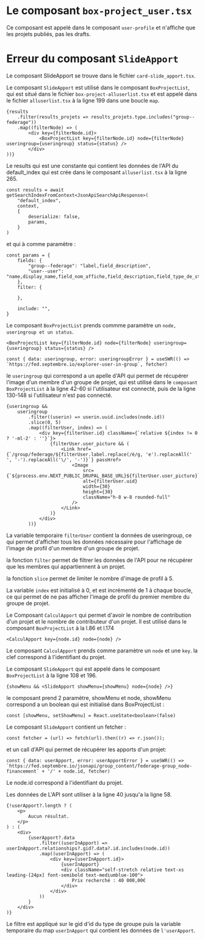 # Le composant `box-project_user.tsx`

Ce composant est appelé dans le composant `user-profile` et n'affiche que les projets publiés, pas les drafts.

# Erreur du composant `SlideApport`

Le composant SlideApport se trouve dans le fichier `card-slide_apport.tsx`.

Le composant `SlideApport` est utilisé dans le composant `BoxProjectList`, qui est situé dans le fichier `box-project-alluserlist.tsx` et est appelé dans le fichier `alluserlist.tsx` à la ligne 199 dans une boucle `map`.

```tsx
{results
	.filter(results_projets => results_projets.type.includes("group--federage"))
	.map((filterNode) => (
		<div key={filterNode.id}>
			<BoxProjectList key={filterNode.id} node={filterNode} useringroup={useringroup} status={status} />
		</div>
))}
```

Le results qui est une constante qui contient les données de l'API du default_index qui est crée dans le composant `alluserlist.tsx` à la ligne 265.

```tsx
const results = await getSearchIndexFromContext<JsonApiSearchApiResponse>(
	"default_index",
	context,
	{
		deserialize: false,
		params,
	}
)
```

et qui à comme paramètre :

```tsx
const params = {
	fields: {
		"group--federage": "label,field_description",
		"user--user": "name,display_name,field_nom_affiche,field_description,field_type_de_structure,user_picture",
	},
	filter: {

	},

	include: "",
}
```

Le composant `BoxProjectList` prends commme paramètre un `node, useringroup et un status`.

```tsx
<BoxProjectList key={filterNode.id} node={filterNode} useringroup={useringroup} status={status} />
```

```tsx
const { data: useringroup, error: useringroupError } = useSWR(() => `https://fed.septembre.io/explorer-user-in-group`, fetcher)
```

le `useringroup` qui correspond a un apelle d'API qui permet de récupérer l'image d'un membre d'un groupe de projet,
qui est utilisé dans le `composant BoxProjectList` à la ligne 42-60 si l'utilisateur est connecté, puis de la ligne 130-148 si l'utilisateur n'est pas connecté.

```tsx
{useringroup &&
	useringroup
		.filter((userin) => userin.uuid.includes(node.id))
		.slice(0, 5)
		.map((filterUser, index) => (
			<div key={filterUser.id} className={`relative ${index != 0 ? '-ml-2' : ''}`}>
				{filterUser.user_picture && (
					<Link href={`/group/federage/${filterUser.label.replace(/è/g, 'e').replaceAll(' ', '-').replaceAll('\/', '-')}`} passHref>
						<Image
							src={`${process.env.NEXT_PUBLIC_DRUPAL_BASE_URL}${filterUser.user_picture}`}
							alt={filterUser.uid}
							width={30}
							height={30}
							className="h-8 w-8 rounded-full"
						/>
					</Link>
				)}
			</div>
		))}
```
La variable temporaire `filterUser` contient la données de useringroup, ce qui permet d'afficher tous les données nécessaire pour l'affichage de l'image de profil d'un membre d'un groupe de projet.

la fonction `filter` permet de filtrer les données de l'API pour ne récupérer que les membres qui appartiennent à un projet.

la fonction `slice` permet de limiter le nombre d'image de profil à 5.

La variable `index` est initialisé à 0, et est incrémenté de 1 à chaque boucle, ce qui permet de ne pas afficher l'image de profil du premier membre du groupe de projet.

Le Composant `CalculApport` qui permet d'avoir le nombre de contribution d'un projet et le nombre de contributeur d'un projet.
Il est utilisé dans le composant `BoxProjectList` à la l.86 et l.174

```tsx
<CalculApport key={node.id} node={node} />
```

Le composant `CalculApport` prends comme paramètre un `node` et une `key`.
la clef correspond à l'identifiant du projet.

Le composant `SlideApport` qui est appelé dans le composant `BoxProjectList` à la ligne 108 et 196.
```tsx
{showMenu && <SlideApport showMenu={showMenu} node={node} />}
```

le composant prend 2 paramètre, showMenu et node,
showMenu correspond a un boolean qui est initialisé dans BoxProjectList :

```tsx
const [showMenu, setShowMenu] = React.useState<boolean>(false)
```

Le composant `SlideApport` contient un fetcher :

```tsx
const fetcher = (url) => fetch(url).then((r) => r.json());
```

et un call d'API qui permet de récupérer les apports d'un projet:

```tsx
const { data: userApport, error: userApportError } = useSWR(() => `https://fed.septembre.io/jsonapi/group_content/federage-group_node-financement` + '/' + node.id, fetcher)
```

Le node.id correspond à l'identifiant du projet.

Les données de L'API sont utiliser à la ligne 40 jusqu'a la ligne 58.

```tsx
{!userApport?.length ? (
	<p>
		Aucun résultat.
	</p>
) : (
	<div>
		{userApport?.data
			.filter((userInApport) => userInApport.relationships?.gid?.data?.id.includes(node.id))
			.map((userInApport) => (
				<div key={userInApport.id}>
					{userInApport}
					<div className="self-stretch relative text-xs leading-[24px] font-semibold text-mediumblue-100">
						Prix recherché : 40 000,00€
					</div>
				</div>
			))
		}
	</div>
)}
```

Le filtre est appliqué sur le gid d'id du type de groupe puis la variable temporaire du map `userInApport` qui contient les données de `l'userApport`.